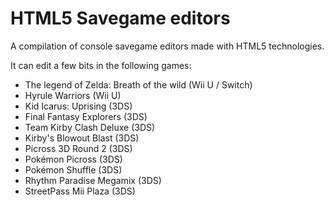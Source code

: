 # HTML5 Savegame editors
A compilation of console savegame editors made with HTML5 technologies.

It can edit a few bits in the following games:
 * The legend of Zelda: Breath of the wild (Wii U / Switch)
 * Hyrule Warriors (Wii U)
 * Kid Icarus: Uprising (3DS)
 * Final Fantasy Explorers (3DS)
 * Team Kirby Clash Deluxe (3DS)
 * Kirby's Blowout Blast (3DS)
 * Picross 3D Round 2 (3DS)
 * Pokémon Picross (3DS)
 * Pokémon Shuffle (3DS)
 * Rhythm Paradise Megamix (3DS)
 * StreetPass Mii Plaza (3DS)
